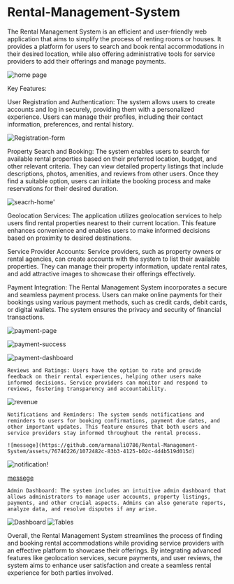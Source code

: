 # Rental-Management-System

The Rental Management System is an efficient and user-friendly web application that aims to simplify the process of renting rooms or houses. It provides a platform for users to search and book rental accommodations in their desired location, while also offering administrative tools for service providers to add their offerings and manage payments.

![home page ](https://github.com/armanali0786/Rental-Management-System/assets/76746226/f39a190d-bd88-47b0-9c8d-4aff65a6b611)


Key Features:

User Registration and Authentication: The system allows users to create accounts and log in securely, providing them with a personalized experience. Users can manage their profiles, including their contact information, preferences, and rental history.

![Registration-form](https://github.com/armanali0786/Rental-Management-System/assets/76746226/62e516ef-223d-4e03-b7a1-97862d3d7a72)




Property Search and Booking: The system enables users to search for available rental properties based on their preferred location, budget, and other relevant criteria. They can view detailed property listings that include descriptions, photos, amenities, and reviews from other users. Once they find a suitable option, users can initiate the booking process and make reservations for their desired duration.


![seacrh-home'](https://github.com/armanali0786/Rental-Management-System/assets/76746226/03add9c6-7524-4785-8f79-4adecc691505)


Geolocation Services: The application utilizes geolocation services to help users find rental properties nearest to their current location. This feature enhances convenience and enables users to make informed decisions based on proximity to desired destinations.

Service Provider Accounts: Service providers, such as property owners or rental agencies, can create accounts with the system to list their available properties. They can manage their property information, update rental rates, and add attractive images to showcase their offerings effectively.


Payment Integration: The Rental Management System incorporates a secure and seamless payment process. Users can make online payments for their bookings using various payment methods, such as credit cards, debit cards, or digital wallets. The system ensures the privacy and security of financial transactions.

 ![payment-page](https://github.com/armanali0786/Rental-Management-System/assets/76746226/2b365416-0985-4d75-bf73-8326218a8ccf)
 
 
 ![payment-success](https://github.com/armanali0786/Rental-Management-System/assets/76746226/a7673de8-edf4-4f74-bb9e-c21a9f64b92e)
 

![payment-dashboard](https://github.com/armanali0786/Rental-Management-System/assets/76746226/ccac2f1b-5aa1-4a3d-8562-eb8a559450d3)

 

    Reviews and Ratings: Users have the option to rate and provide feedback on their rental experiences, helping other users make informed decisions. Service providers can monitor and respond to reviews, fostering transparency and accountability.


![revenue](https://github.com/armanali0786/Rental-Management-System/assets/76746226/769f88be-3c50-4233-8531-6297776ece5d)



    Notifications and Reminders: The system sends notifications and reminders to users for booking confirmations, payment due dates, and other important updates. This feature ensures that both users and service providers stay informed throughout the rental process.
    
    ![messege](https://github.com/armanali0786/Rental-Management-System/assets/76746226/1072482c-83b3-4125-b02c-4d4b519d015d)

    
![notification](https://github.com/armanali0786/Rental-Management-System/assets/76746226/c77ee6f6-a62b-457f-990a-2966cea3d22e)!

[messege](https://github.com/armanali0786/Rental-Management-System/assets/76746226/9765208c-24f5-4ad1-8bac-bc03d65206c9)



    Admin Dashboard: The system includes an intuitive admin dashboard that allows administrators to manage user accounts, property listings, payments, and other crucial aspects. Admins can also generate reports, analyze data, and resolve disputes if any arise.
    
    
  
 ![Dashboard](https://github.com/armanali0786/Rental-Management-System/assets/76746226/3fe9999a-c547-488e-9813-dbbfd7ddece8)
![Tables](https://github.com/armanali0786/Rental-Management-System/assets/76746226/09c5a4b9-378a-4f0d-884e-d72f3ad36501)

    

Overall, the Rental Management System streamlines the process of finding and booking rental accommodations while providing service providers with an effective platform to showcase their offerings. By integrating advanced features like geolocation services, secure payments, and user reviews, the system aims to enhance user satisfaction and create a seamless rental experience for both parties involved.







